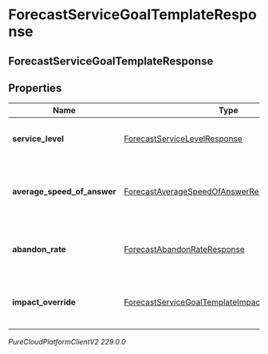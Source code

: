 # ForecastServiceGoalTemplateResponse

## ForecastServiceGoalTemplateResponse

## Properties

|Name | Type | Description | Notes|
|------------ | ------------- | ------------- | -------------|
| **service_level** | [ForecastServiceLevelResponse](ForecastServiceLevelResponse) | The service level goal for this forecast | [optional] |
| **average_speed_of_answer** | [ForecastAverageSpeedOfAnswerResponse](ForecastAverageSpeedOfAnswerResponse) | The average speed of answer goal for this forecast | [optional] |
| **abandon_rate** | [ForecastAbandonRateResponse](ForecastAbandonRateResponse) | The abandon rate goal for this forecast | [optional] |
| **impact_override** | [ForecastServiceGoalTemplateImpactOverrideResponse](ForecastServiceGoalTemplateImpactOverrideResponse) | The service goal impact overrides for this forecast | [optional] |



_PureCloudPlatformClientV2 229.0.0_
